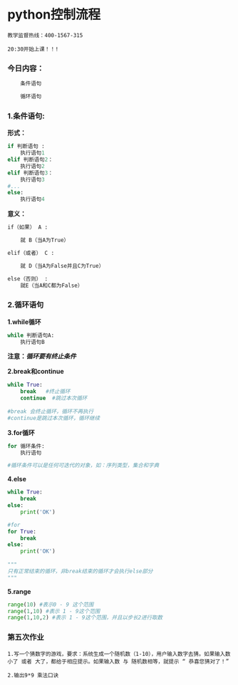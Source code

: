 # python控制流程

`教学监督热线：400-1567-315`

`20:30开始上课！！!`

### 今日内容：

```python
	条件语句

	循环语句
```

### 1.条件语句:

**形式：**

```python
if 判断语句 :
	执行语句1
elif 判断语句2：
	执行语句2
elif 判断语句3：
	执行语句3
#...
else:
	执行语句4
```

**意义：**

```python
if（如果） A :

	就 B（当A为True）

elif（或者） C :

	就 D（当A为False并且C为True）

else（否则） :
	就E（当A和C都为False）
```

### 2.循环语句

**1.while循环**

```python
while 判断语句A:
    执行语句B
```

**注意：*循环要有终止条件***

**2.break和continue**

```python
while True:
    break   #终止循环
    continue  #跳过本次循环
    
#break 会终止循环，循环不再执行
#continue是跳过本次循环，循环继续
```

**3.for循环**

```python
for 循环条件:
    执行语句

#循环条件可以是任何可迭代的对象，如：序列类型，集合和字典
```

**4.else**

```python
while True:
    break
else:
    print('OK')

#for   
for True:
    break
else:
    print('OK')
  
""" 
只有正常结束的循环，非break结束的循环才会执行else部分
"""
```

**5.range**

```python
range(10) #表示0 - 9 这个范围
range(1,10) #表示 1 - 9这个范围
range(1,10,2) #表示 1 - 9这个范围，并且以步长2进行取数
```

### 第五次作业

```
1.写一个猜数字的游戏，要求：系统生成一个随机数（1-10），用户输入数字去猜。如果输入数 小了 或者 大了，都给于相应提示。如果输入数 与 随机数相等，就提示 “ 恭喜您猜对了！”

2.输出9*9 乘法口诀
```
